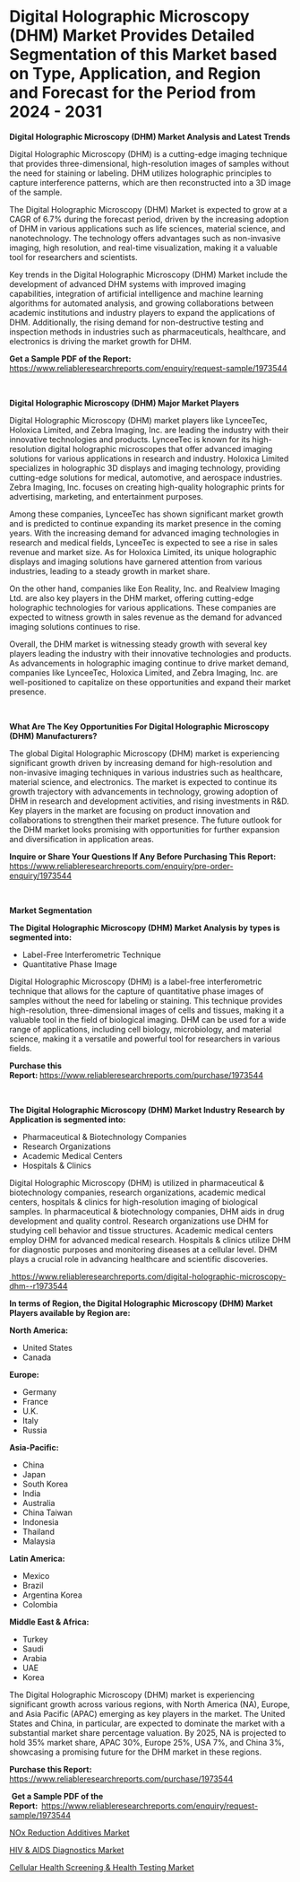 <p><h1>Digital Holographic Microscopy (DHM) Market Provides Detailed Segmentation of this Market based on Type, Application, and Region and Forecast for the Period from 2024 - 2031</h1></p><p><strong>Digital Holographic Microscopy (DHM) Market Analysis and Latest Trends</strong></p>
<p><p>Digital Holographic Microscopy (DHM) is a cutting-edge imaging technique that provides three-dimensional, high-resolution images of samples without the need for staining or labeling. DHM utilizes holographic principles to capture interference patterns, which are then reconstructed into a 3D image of the sample.</p><p>The Digital Holographic Microscopy (DHM) Market is expected to grow at a CAGR of 6.7% during the forecast period, driven by the increasing adoption of DHM in various applications such as life sciences, material science, and nanotechnology. The technology offers advantages such as non-invasive imaging, high resolution, and real-time visualization, making it a valuable tool for researchers and scientists.</p><p>Key trends in the Digital Holographic Microscopy (DHM) Market include the development of advanced DHM systems with improved imaging capabilities, integration of artificial intelligence and machine learning algorithms for automated analysis, and growing collaborations between academic institutions and industry players to expand the applications of DHM. Additionally, the rising demand for non-destructive testing and inspection methods in industries such as pharmaceuticals, healthcare, and electronics is driving the market growth for DHM.</p></p>
<p><strong>Get a Sample PDF of the Report:&nbsp;</strong> <a href="https://www.reliableresearchreports.com/enquiry/request-sample/1973544">https://www.reliableresearchreports.com/enquiry/request-sample/1973544</a></p>
<p>&nbsp;</p>
<p><strong>Digital Holographic Microscopy (DHM) Major Market Players</strong></p>
<p><p>Digital Holographic Microscopy (DHM) market players like LynceeTec, Holoxica Limited, and Zebra Imaging, Inc. are leading the industry with their innovative technologies and products. LynceeTec is known for its high-resolution digital holographic microscopes that offer advanced imaging solutions for various applications in research and industry. Holoxica Limited specializes in holographic 3D displays and imaging technology, providing cutting-edge solutions for medical, automotive, and aerospace industries. Zebra Imaging, Inc. focuses on creating high-quality holographic prints for advertising, marketing, and entertainment purposes.</p><p>Among these companies, LynceeTec has shown significant market growth and is predicted to continue expanding its market presence in the coming years. With the increasing demand for advanced imaging technologies in research and medical fields, LynceeTec is expected to see a rise in sales revenue and market size. As for Holoxica Limited, its unique holographic displays and imaging solutions have garnered attention from various industries, leading to a steady growth in market share.</p><p>On the other hand, companies like Eon Reality, Inc. and Realview Imaging Ltd. are also key players in the DHM market, offering cutting-edge holographic technologies for various applications. These companies are expected to witness growth in sales revenue as the demand for advanced imaging solutions continues to rise.</p><p>Overall, the DHM market is witnessing steady growth with several key players leading the industry with their innovative technologies and products. As advancements in holographic imaging continue to drive market demand, companies like LynceeTec, Holoxica Limited, and Zebra Imaging, Inc. are well-positioned to capitalize on these opportunities and expand their market presence.</p></p>
<p>&nbsp;</p>
<p><strong>What Are The Key Opportunities For Digital Holographic Microscopy (DHM) Manufacturers?</strong></p>
<p><p>The global Digital Holographic Microscopy (DHM) market is experiencing significant growth driven by increasing demand for high-resolution and non-invasive imaging techniques in various industries such as healthcare, material science, and electronics. The market is expected to continue its growth trajectory with advancements in technology, growing adoption of DHM in research and development activities, and rising investments in R&D. Key players in the market are focusing on product innovation and collaborations to strengthen their market presence. The future outlook for the DHM market looks promising with opportunities for further expansion and diversification in application areas.</p></p>
<p><strong>Inquire or Share Your Questions If Any Before Purchasing This Report:</strong> <a href="https://www.reliableresearchreports.com/enquiry/pre-order-enquiry/1973544">https://www.reliableresearchreports.com/enquiry/pre-order-enquiry/1973544</a></p>
<p>&nbsp;</p>
<p><strong>Market Segmentation</strong></p>
<p><strong>The Digital Holographic Microscopy (DHM) Market Analysis by types is segmented into:</strong></p>
<p><ul><li>Label-Free Interferometric Technique</li><li>Quantitative Phase Image</li></ul></p>
<p><p>Digital Holographic Microscopy (DHM) is a label-free interferometric technique that allows for the capture of quantitative phase images of samples without the need for labeling or staining. This technique provides high-resolution, three-dimensional images of cells and tissues, making it a valuable tool in the field of biological imaging. DHM can be used for a wide range of applications, including cell biology, microbiology, and material science, making it a versatile and powerful tool for researchers in various fields.</p></p>
<p><strong>Purchase this Report:&nbsp;</strong><a href="https://www.reliableresearchreports.com/purchase/1973544">https://www.reliableresearchreports.com/purchase/1973544</a></p>
<p>&nbsp;</p>
<p><strong>The Digital Holographic Microscopy (DHM) Market Industry Research by Application is segmented into:</strong></p>
<p><ul><li>Pharmaceutical & Biotechnology Companies</li><li>Research Organizations</li><li>Academic Medical Centers</li><li>Hospitals & Clinics</li></ul></p>
<p><p>Digital Holographic Microscopy (DHM) is utilized in pharmaceutical & biotechnology companies, research organizations, academic medical centers, hospitals & clinics for high-resolution imaging of biological samples. In pharmaceutical & biotechnology companies, DHM aids in drug development and quality control. Research organizations use DHM for studying cell behavior and tissue structures. Academic medical centers employ DHM for advanced medical research. Hospitals & clinics utilize DHM for diagnostic purposes and monitoring diseases at a cellular level. DHM plays a crucial role in advancing healthcare and scientific discoveries.</p></p>
<p><a href="https://www.reliableresearchreports.com/digital-holographic-microscopy-dhm--r1973544">&nbsp;https://www.reliableresearchreports.com/digital-holographic-microscopy-dhm--r1973544</a></p>
<p><strong>In terms of Region, the Digital Holographic Microscopy (DHM) Market Players available by Region are:</strong></p>
<p>
    <p> <strong> North America: </strong>
        <ul>
            <li>United States</li>
            <li>Canada</li>
        </ul>
        </p> 
    <p> <strong> Europe: </strong>
        <ul>
            <li>Germany</li>
            <li>France</li>
            <li>U.K.</li>
            <li>Italy</li>
            <li>Russia</li>
        </ul>
        </p> 
    <p> <strong> Asia-Pacific: </strong>
        <ul>
            <li>China</li>
            <li>Japan</li>
            <li>South Korea</li>
            <li>India</li>
            <li>Australia</li>
            <li>China Taiwan</li>
            <li>Indonesia</li>
            <li>Thailand</li>
            <li>Malaysia</li>
        </ul>
        </p> 
    <p> <strong> Latin America: </strong>
        <ul>
            <li>Mexico</li>
            <li>Brazil</li>
            <li>Argentina Korea</li>
            <li>Colombia</li>
        </ul>
        </p> 
    <p> <strong> Middle East & Africa: </strong>
        <ul>
            <li>Turkey</li>
            <li>Saudi</li>
            <li>Arabia</li>
            <li>UAE</li>
            <li>Korea</li>
        </ul>
    </p>
    </p>
<p><p>The Digital Holographic Microscopy (DHM) market is experiencing significant growth across various regions, with North America (NA), Europe, and Asia Pacific (APAC) emerging as key players in the market. The United States and China, in particular, are expected to dominate the market with a substantial market share percentage valuation. By 2025, NA is projected to hold 35% market share, APAC 30%, Europe 25%, USA 7%, and China 3%, showcasing a promising future for the DHM market in these regions.</p></p>
<p><strong>Purchase this Report: </strong><a href="https://www.reliableresearchreports.com/purchase/1973544">https://www.reliableresearchreports.com/purchase/1973544</a></p>
<p>&nbsp;<strong>Get a Sample PDF of the Report:&nbsp;&nbsp;</strong><a href="https://www.reliableresearchreports.com/enquiry/request-sample/1973544">https://www.reliableresearchreports.com/enquiry/request-sample/1973544</a></p>
<p><strong></strong></p>
<p><p><a href="https://issuu.com/reportprime-2/docs/nox-reduction-additives-market-size-2030.pptx">NOx Reduction Additives Market</a></p><p><a href="https://github.com/LeilaniWyman2021/Market-Research-Report-List-1/blob/main/hiv-aids-diagnostics-market.md">HIV & AIDS Diagnostics Market</a></p><p><a href="https://github.com/okotobwrhuteie/Market-Research-Report-List-2/blob/main/cellular-health-screening-health-testing-market.md">Cellular Health Screening & Health Testing Market</a></p></p>